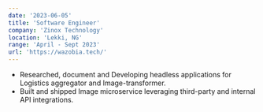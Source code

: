 ```yaml
---
date: '2023-06-05'
title: 'Software Engineer'
company: 'Zinox Technology'
location: 'Lekki, NG'
range: 'April - Sept 2023'
url: 'https://wazobia.tech/'
---
```


- Researched, document and Developing headless applications for Logistics aggregator and Image-transformer.
- Built and shipped Image microservice leveraging third-party and internal API integrations.
